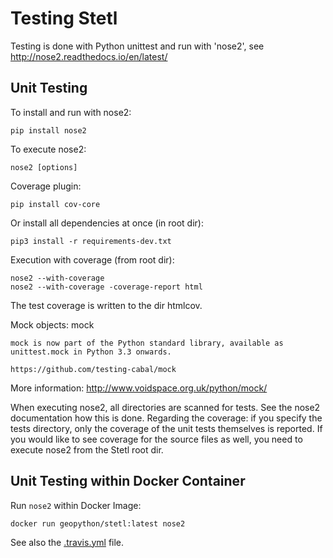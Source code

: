 # Testing Stetl

Testing is done with Python unittest and run with 'nose2',
see http://nose2.readthedocs.io/en/latest/

## Unit Testing 

To install and run with nose2:

	pip install nose2

To execute nose2:

	nose2 [options]

Coverage plugin:

	pip install cov-core

Or install all dependencies at once (in root dir):

	pip3 install -r requirements-dev.txt 
		
Execution with coverage (from root dir):

	nose2 --with-coverage
	nose2 --with-coverage -coverage-report html

The test coverage is written to the dir htmlcov.

Mock objects: mock

    mock is now part of the Python standard library, available as unittest.mock in Python 3.3 onwards.

    https://github.com/testing-cabal/mock

More information: http://www.voidspace.org.uk/python/mock/

When executing nose2, all directories are scanned for tests. See the nose2 documentation how this is done.
Regarding the coverage: if you specify the tests directory, only the coverage of the unit tests themselves is reported.
If you would like to see coverage for the source files as well, you need to execute nose2 from the Stetl root dir.

## Unit Testing within Docker Container
	
Run `nose2` within Docker Image:

	docker run geopython/stetl:latest nose2

See also the [.travis.yml](../.travis.yml) file.
